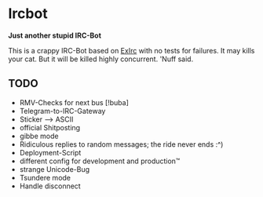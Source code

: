 # Ircbot

**Just another stupid IRC-Bot**

This is a crappy IRC-Bot based on [ExIrc](https://github.com/bitwalker/exirc)
with no tests for failures. It may kills your cat. But it will be killed highly
concurrent. 'Nuff said.

## TODO
* RMV-Checks for next bus [!buba]
* Telegram-to-IRC-Gateway
 * Sticker --> ASCII
* official Shitposting
 * gibbe mode
 * Ridiculous replies to random messages; the ride never ends :^)
* Deployment-Script
 * different config for development and production™
 * strange Unicode-Bug
* Tsundere mode
* Handle disconnect
